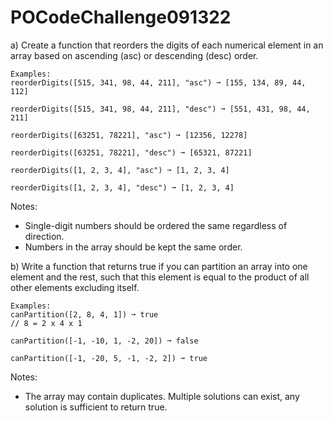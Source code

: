 # POCodeChallenge091322

a) Create a function that reorders the digits of each numerical element in an array based on ascending (asc) or descending (desc) order.

```
Examples:
reorderDigits([515, 341, 98, 44, 211], "asc") ➞ [155, 134, 89, 44, 112]

reorderDigits([515, 341, 98, 44, 211], "desc") ➞ [551, 431, 98, 44, 211]

reorderDigits([63251, 78221], "asc") ➞ [12356, 12278]

reorderDigits([63251, 78221], "desc") ➞ [65321, 87221]

reorderDigits([1, 2, 3, 4], "asc") ➞ [1, 2, 3, 4]

reorderDigits([1, 2, 3, 4], "desc") ➞ [1, 2, 3, 4]
```

Notes:
- Single-digit numbers should be ordered the same regardless of direction.
- Numbers in the array should be kept the same order.


b) Write a function that returns true if you can partition an array into one element and the rest, such that this element is equal to the product of all other elements excluding itself.

```
Examples:
canPartition([2, 8, 4, 1]) ➞ true
// 8 = 2 x 4 x 1

canPartition([-1, -10, 1, -2, 20]) ➞ false

canPartition([-1, -20, 5, -1, -2, 2]) ➞ true
```

Notes:
- The array may contain duplicates.
Multiple solutions can exist, any solution is sufficient to return true.